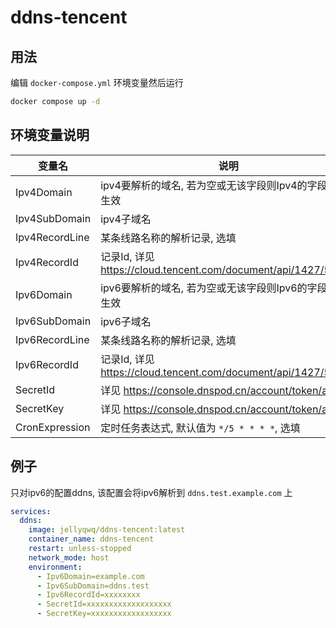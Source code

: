 # ddns-tencent

## 用法
编辑 `docker-compose.yml` 环境变量然后运行
```sh
docker compose up -d
```

## 环境变量说明

|变量名|说明
|-|-|
|Ipv4Domain|ipv4要解析的域名, 若为空或无该字段则Ipv4的字段均不生效|
|Ipv4SubDomain|ipv4子域名|
|Ipv4RecordLine|某条线路名称的解析记录, 选填
|Ipv4RecordId|记录Id, 详见 <https://cloud.tencent.com/document/api/1427/56166>
|Ipv6Domain|ipv6要解析的域名, 若为空或无该字段则Ipv6的字段均不生效|
|Ipv6SubDomain|ipv6子域名|
|Ipv6RecordLine|某条线路名称的解析记录, 选填
|Ipv6RecordId|记录Id, 详见 <https://cloud.tencent.com/document/api/1427/56166>
|SecretId|详见 <https://console.dnspod.cn/account/token/apikey>|
|SecretKey|详见 <https://console.dnspod.cn/account/token/apikey>|
|CronExpression|定时任务表达式, 默认值为 `*/5 * * * *`, 选填

## 例子
只对ipv6的配置ddns, 该配置会将ipv6解析到 `ddns.test.example.com` 上 
```yaml
services:
  ddns:
    image: jellyqwq/ddns-tencent:latest
    container_name: ddns-tencent
    restart: unless-stopped
    network_mode: host
    environment:
      - Ipv6Domain=example.com
      - Ipv6SubDomain=ddns.test
      - Ipv6RecordId=xxxxxxxx
      - SecretId=xxxxxxxxxxxxxxxxxxx
      - SecretKey=xxxxxxxxxxxxxxxxxx
```

